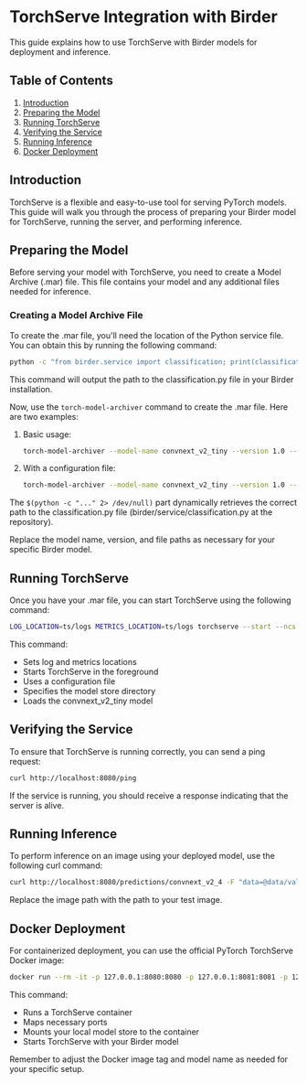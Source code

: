 # TorchServe Integration with Birder

This guide explains how to use TorchServe with Birder models for deployment and inference.

## Table of Contents

1. [Introduction](#introduction)
2. [Preparing the Model](#preparing-the-model)
3. [Running TorchServe](#running-torchserve)
4. [Verifying the Service](#verifying-the-service)
5. [Running Inference](#running-inference)
6. [Docker Deployment](#docker-deployment)

## Introduction

TorchServe is a flexible and easy-to-use tool for serving PyTorch models. This guide will walk you through the process of preparing your Birder model for TorchServe, running the server, and performing inference.

## Preparing the Model

Before serving your model with TorchServe, you need to create a Model Archive (.mar) file. This file contains your model and any additional files needed for inference.

### Creating a Model Archive File

To create the .mar file, you'll need the location of the Python service file. You can obtain this by running the following command:

```sh
python -c "from birder.service import classification; print(classification.__file__)" 2> /dev/null
```

This command will output the path to the classification.py file in your Birder installation.

Now, use the `torch-model-archiver` command to create the .mar file. Here are two examples:

1. Basic usage:

    ```sh
    torch-model-archiver --model-name convnext_v2_tiny --version 1.0 --handler $(python -c "from birder.service import classification; print(classification.__file__)" 2> /dev/null) --serialized-file models/convnext_v2_tiny.pts --export-path ts
    ```

1. With a configuration file:

    ```sh
    torch-model-archiver --model-name convnext_v2_tiny --version 1.0 --handler $(python -c "from birder.service import classification; print(classification.__file__)" 2> /dev/null) --serialized-file models/convnext_v2_tiny.pt2 --export-path ts --config-file ts/example_config.yaml
    ```

The `$(python -c "..." 2> /dev/null)` part dynamically retrieves the correct path to the classification.py file (birder/service/classification.py at the repository).

Replace the model name, version, and file paths as necessary for your specific Birder model.

## Running TorchServe

Once you have your .mar file, you can start TorchServe using the following command:

```sh
LOG_LOCATION=ts/logs METRICS_LOCATION=ts/logs torchserve --start --ncs --foreground --ts-config ts/config.properties --model-store ts/ --models convnext_v2_4.mar
```

This command:

- Sets log and metrics locations
- Starts TorchServe in the foreground
- Uses a configuration file
- Specifies the model store directory
- Loads the convnext_v2_tiny model

## Verifying the Service

To ensure that TorchServe is running correctly, you can send a ping request:

```sh
curl http://localhost:8080/ping
```

If the service is running, you should receive a response indicating that the server is alive.

## Running Inference

To perform inference on an image using your deployed model, use the following curl command:

```sh
curl http://localhost:8080/predictions/convnext_v2_4 -F "data=@data/validation/African crake/000001.jpeg"
```

Replace the image path with the path to your test image.

## Docker Deployment

For containerized deployment, you can use the official PyTorch TorchServe Docker image:

```sh
docker run --rm -it -p 127.0.0.1:8080:8080 -p 127.0.0.1:8081:8081 -p 127.0.0.1:8082:8082 -v $(pwd)/ts:/home/model-server/model-store:ro pytorch/torchserve:0.11.0-cpu torchserve --model-store /home/model-server/model-store --models convnext_v2_4.mar
```

This command:

- Runs a TorchServe container
- Maps necessary ports
- Mounts your local model store to the container
- Starts TorchServe with your Birder model

Remember to adjust the Docker image tag and model name as needed for your specific setup.

